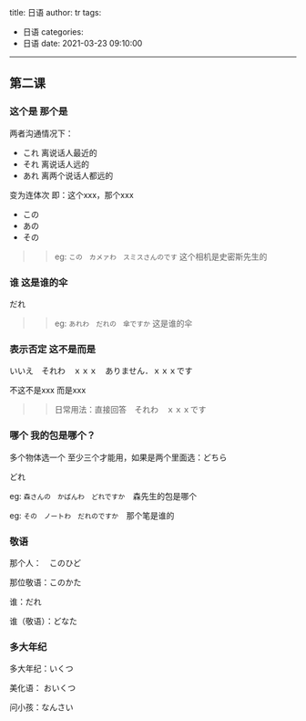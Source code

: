 title: 日语
author: tr
tags:
  - 日语
categories:
  - 日语
date: 2021-03-23 09:10:00
---
## 第二课
<!--more-->

### 这个是 那个是 
两者沟通情况下：

+ これ 离说话人最近的
+ それ 离说话人远的
+ あれ 离两个说话人都远的

变为连体次 即：这个xxx，那个xxx

+ この
+ あの
+ その

>> eg: `この　カメァわ　スミスさんのです` 这个相机是史密斯先生的


### 谁 这是谁的伞

だれ

>> eg: `あれわ　だれの　傘ですか` 这是谁的伞


### 表示否定 这不是而是

いいえ　それわ　ｘｘｘ　ありません．ｘｘｘです

不这不是xxx 而是xxx

>> 日常用法：直接回答　それわ　ｘｘｘです

### 哪个  我的包是哪个？

多个物体选一个 至少三个才能用，如果是两个里面选：どちら

どれ

eg: `森さんの　かばんわ　どれですか`　森先生的包是哪个

eg: `その　ノートわ　だれのですか`　那个笔是谁的

### 敬语

那个人：　このひど

那位敬语：このかた

谁：だれ

谁（敬语）：どなた

### 多大年纪

多大年纪：いくつ

美化语： おいくつ

问小孩：なんさい

